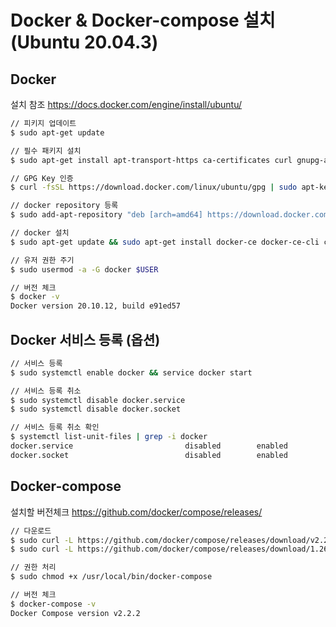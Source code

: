 # Docker & Docker-compose 설치 (Ubuntu 20.04.3)

## Docker
설치 참조 https://docs.docker.com/engine/install/ubuntu/

```bash
// 피키지 업데이트
$ sudo apt-get update

// 필수 패키지 설치
$ sudo apt-get install apt-transport-https ca-certificates curl gnupg-agent software-properties-common

// GPG Key 인증
$ curl -fsSL https://download.docker.com/linux/ubuntu/gpg | sudo apt-key add -

// docker repository 등록
$ sudo add-apt-repository "deb [arch=amd64] https://download.docker.com/linux/ubuntu $(lsb_release -cs) stable"

// docker 설치
$ sudo apt-get update && sudo apt-get install docker-ce docker-ce-cli containerd.io

// 유저 권한 주기
$ sudo usermod -a -G docker $USER

// 버전 체크
$ docker -v
Docker version 20.10.12, build e91ed57
```

## Docker 서비스 등록 (옵션)
```bash
// 서비스 등록
$ sudo systemctl enable docker && service docker start

// 서비스 등록 취소
$ sudo systemctl disable docker.service
$ sudo systemctl disable docker.socket

// 서비스 등록 취소 확인
$ systemctl list-unit-files | grep -i docker
docker.service                         disabled        enabled      
docker.socket                          disabled        enabled  
```

## Docker-compose
설치할 버전체크 https://github.com/docker/compose/releases/

```bash
// 다운로드
$ sudo curl -L https://github.com/docker/compose/releases/download/v2.2.2/docker-compose-`uname -s`-`uname -m` -o /usr/local/bin/docker-compose
$ sudo curl -L https://github.com/docker/compose/releases/download/1.26.0/docker-compose-`uname -s`-`uname -m` -o /usr/local/bin/docker-compose

// 권한 처리
$ sudo chmod +x /usr/local/bin/docker-compose

// 버전 체크
$ docker-compose -v
Docker Compose version v2.2.2
```